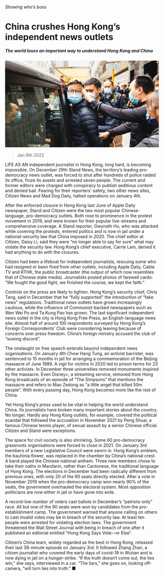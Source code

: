 ###### Showing who’s boss

# China crushes Hong Kong’s independent news outlets 

##### The world loses an important way to understand Hong Kong and China 

![image](images/20220108_CNP001_0.jpg) 

> Jan 8th 2022 

LIFE AS AN independent journalist in Hong Kong, long hard, is becoming impossible. On December 29th Stand News, the territory’s leading pro-democracy news outlet, was forced to shut after hundreds of police raided its office, froze its assets and arrested seven people. The current and former editors were charged with conspiracy to publish seditious content and denied bail. Fearing for their reporters’ safety, two other news sites, Citizen News and Mad Dog Daily, halted operations on January 4th.

After the enforced closure in Hong Kong last June of Apple Daily newspaper, Stand and Citizen were the two most popular Chinese-language, pro-democracy outlets. Both rose to prominence in the protest movement in 2019, and were known for their popular live-streams and comprehensive coverage. A Stand reporter, Gwyneth Ho, who was attacked while covering the protests, entered politics and is now in jail under a national-security law that China imposed in 2020. The chief editor at Citizen, Daisy Li, said they were “no longer able to say for sure” what may violate the security law. Hong Kong’s chief executive, Carrie Lam, denied it had anything to do with the closures.


Citizen had been a lifeboat for independent journalists, rescuing some who had resigned or been fired from other outlets, including Apple Daily, Cable TV and RTHK, the public broadcaster (the output of which now resembles that of Chinese state media). Journalists posted photos of farewell cards: “We fought the good fight, we finished the course, we kept the faith.”

Controls on the press are likely to tighten. Hong Kong’s security chief, Chris Tang, said in December that he “fully supported” the introduction of “fake news” regulations. Traditional news outlets have grown increasingly cautious, while the influence of Communist-backed newspapers such as Wen Wei Po and Ta Kung Pao has grown. The last significant independent news outlet in the city is Hong Kong Free Press, an English-language news site. Almost half of around 100 respondents surveyed by Hong Kong’s Foreign Correspondents’ Club were considering leaving because of concerns over press freedom. China’s foreign ministry accused the club of “sowing discord”.

The onslaught on free speech extends beyond independent news organisations. On January 4th Chow Hang Tung, an activist barrister, was sentenced to 15 months in jail for arranging a commemoration of the Beijing massacre of June 1989. A vigil for victims in 2020 led to prison terms for 23 other activists. In December three universities removed monuments inspired by the massacre. Even Disney+, a streaming service, removed from Hong Kong broadcasts of an episode of “The Simpsons” that mentions the massacre and refers to Mao Zedong as “a little angel that killed 50m people”. With every passing day, Hong Kong becomes more like the rest of China.

Yet Hong Kong’s press used to be vital in helping the world understand China. Its journalists have broken many important stories about the country. No longer. Hardly any Hong Kong outlets, for example, covered the political scandal that followed the accusation in November 2021 by Peng Shuai, a famous Chinese tennis player, of sexual assault by a senior Chinese official. Citizen and Stand were exceptions.

The space for civil society is also shrinking. Some 60 pro-democracy grassroots organisations were forced to close in 2021. On January 3rd members of a new Legislative Council were sworn in. Hong Kong’s emblem, the bauhinia flower, was replaced in the chamber by China’s national crest. A band played the Chinese national anthem. Three new members chose to take their oaths in Mandarin, rather than Cantonese, the traditional language of Hong Kong. The elections in December had been radically different from previous ones, with only 20 of the 90 seats directly elected. After a vote in November 2019 when the pro-democracy camp won nearly 90% of the seats, the government overhauled the electoral system. Most opposition politicians are now either in jail or have gone into exile.

A record-low number of voters cast ballots in December’s “patriots-only” race. All but one of the 90 seats were won by candidates from the pro-establishment camp. The government warned that anyone calling on others to cast invalid votes may be in breach of the security law. At least ten people were arrested for violating election laws. The government threatened the Wall Street Journal with being in breach of one after it published an editorial entitled “Hong Kong Says Vote—or Else”.

Citizen’s China team, widely regarded as the best in Hong Kong, released their last 38-minute episode on January 3rd. It followed Zhang Zhan, a citizen journalist who covered the early days of covid-19 in Wuhan and is now dying in jail on a hunger-strike. “If the truth doesn’t come out, the lies win,” she says, interviewed in a car. “The liars,” she goes on, looking off-camera, “will turn lies into truth.” ■

